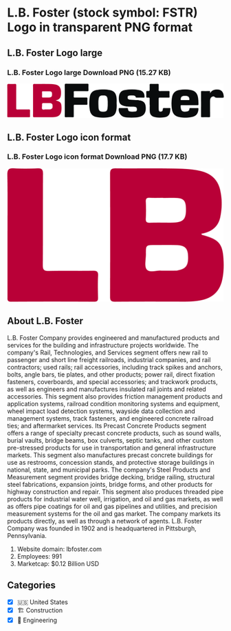 # L.B. Foster (stock symbol: FSTR) Logo in transparent PNG format

## L.B. Foster Logo large

### L.B. Foster Logo large Download PNG (15.27 KB)

![L.B. Foster Logo large Download PNG (15.27 KB)](/img/orig/FSTR_BIG-6d424ff6.png)

## L.B. Foster Logo icon format

### L.B. Foster Logo icon format Download PNG (17.7 KB)

![L.B. Foster Logo icon format Download PNG (17.7 KB)](/img/orig/FSTR-cf06c0ee.png)

## About L.B. Foster

L.B. Foster Company provides engineered and manufactured products and services for the building and infrastructure projects worldwide. The company's Rail, Technologies, and Services segment offers new rail to passenger and short line freight railroads, industrial companies, and rail contractors; used rails; rail accessories, including track spikes and anchors, bolts, angle bars, tie plates, and other products; power rail, direct fixation fasteners, coverboards, and special accessories; and trackwork products, as well as engineers and manufactures insulated rail joints and related accessories. This segment also provides friction management products and application systems, railroad condition monitoring systems and equipment, wheel impact load detection systems, wayside data collection and management systems, track fasteners, and engineered concrete railroad ties; and aftermarket services. Its Precast Concrete Products segment offers a range of specialty precast concrete products, such as sound walls, burial vaults, bridge beams, box culverts, septic tanks, and other custom pre-stressed products for use in transportation and general infrastructure markets. This segment also manufactures precast concrete buildings for use as restrooms, concession stands, and protective storage buildings in national, state, and municipal parks. The company's Steel Products and Measurement segment provides bridge decking, bridge railing, structural steel fabrications, expansion joints, bridge forms, and other products for highway construction and repair. This segment also produces threaded pipe products for industrial water well, irrigation, and oil and gas markets, as well as offers pipe coatings for oil and gas pipelines and utilities, and precision measurement systems for the oil and gas market. The company markets its products directly, as well as through a network of agents. L.B. Foster Company was founded in 1902 and is headquartered in Pittsburgh, Pennsylvania.

1. Website domain: lbfoster.com
2. Employees: 991
3. Marketcap: $0.12 Billion USD


## Categories
- [x] 🇺🇸 United States
- [x] 🏗 Construction
- [x] 👷 Engineering
